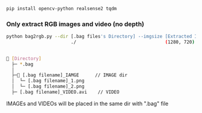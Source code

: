 ```bash
pip install opencv-python realsense2 tqdm
```

### Only extract RGB images and video (no depth)
```bash
python bag2rgb.py --dir [.bag files's Directory] --imgsize [Extracted Image's Size] --fps [FPS] --vcheck [Yes/No Extracting Video]
                        ./                                 (1280, 720)                    30             n (default)
                                                                                                         y (=yes, if you want a video)
```


```bash
📁 [Directory]
  ├─ *.bag
  │
  ├─📁 [.bag filename]_IAMGE      // IMAGE dir
  │  └─ [.bag filename]_1.png
  │  └─ [.bag filename]_2.png
  ├─ [.bag filename]_VIDEO.avi    // VIDEO
```
IMAGEs and VIDEOs will be placed in the same dir with ".bag" file
